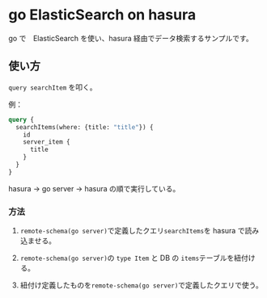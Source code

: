# go ElasticSearch on hasura
go で　ElasticSearch を使い、hasura 経由でデータ検索するサンプルです。

## 使い方
`query searchItem` を叩く。

例：

```graphql
query {
  searchItems(where: {title: "title"}) {
    id
    server_item {
      title
    }
  }
}
```

hasura → go server → hasura の順で実行している。

### 方法
1. `remote-schema(go server)`で定義したクエリ`searchItems`を hasura で読み込ませる。

2. `remote-schema(go server)`の `type Item` と DB の `items`テーブルを紐付ける。

3. 紐付け定義したものを`remote-schema(go server)`で定義したクエリで使う。